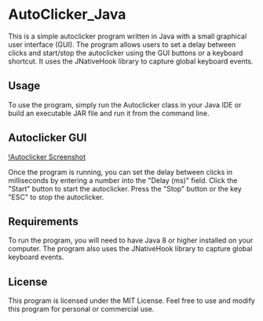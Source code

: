 # AutoClicker_Java
This is a simple autoclicker program written in Java with a small graphical user interface (GUI). The program allows users to set a delay between clicks and start/stop the autoclicker using the GUI buttons or a keyboard shortcut. It uses the JNativeHook library to capture global keyboard events.

## Usage
To use the program, simply run the Autoclicker class in your Java IDE or build an executable JAR file and run it from the command line.

## Autoclicker GUI
[!Autoclicker Screenshot](https://imgur.com/a/uUvJ4EV)

Once the program is running, you can set the delay between clicks in milliseconds by entering a number into the "Delay (ms)" field. Click the "Start" button to start the autoclicker. Press the "Stop" button or the key "ESC" to stop the autoclicker.

## Requirements
To run the program, you will need to have Java 8 or higher installed on your computer. The program also uses the JNativeHook library to capture global keyboard events.

## License
This program is licensed under the MIT License. Feel free to use and modify this program for personal or commercial use.
